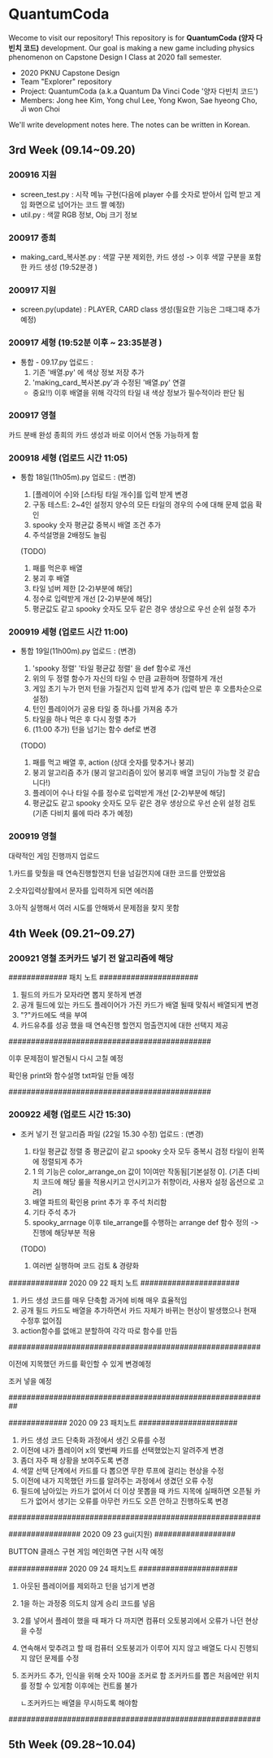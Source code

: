 # QuantumCoda

Wecome to visit our repository! This repository is for **QuantumCoda (양자 다빈치 코드)** development. Our goal is making a new game including physics phenomenon on Capstone Design I Class at 2020 fall semester.

- 2020 PKNU Capstone Design
- Team "Explorer" repository
- Project: QuantumCoda (a.k.a Quantum Da Vinci Code '양자 다빈치 코드')
- Members: Jong hee Kim, Yong chul Lee, Yong Kwon, Sae hyeong Cho, Ji won Choi

We'll write development notes here. The notes can be written in Korean.

## 3rd Week (09.14~09.20)
### 200916 지원
- screen_test.py : 시작 메뉴 구현(다음에 player 수를 숫자로 받아서 입력 받고 게임 화면으로 넘어가는 코드 짤 예정)
- util.py : 색깔 RGB 정보, Obj 크기 정보

### 200917 종희
- making_card_복사본.py : 색깔 구분 제외한, 카드 생성
-> 이후 색깔 구분을 포함한 카드 생성 (19:52분경 )

### 200917 지원
- screen.py(update) : PLAYER, CARD class 생성(필요한 기능은 그때그때 추가예정)

### 200917 세형 (19:52분 이후 ~ 23:35분경 )
- 통합 - 09.17.py 업로드 :
  1. 기존 '배열.py' 에 색상 정보 저장 추가
  2. 'making_card_복사본.py'과 수정된 '배열.py' 연결
  * 중요!!) 이후 배열을 위해 각각의 타일 내 색상 정보가 필수적이라 판단 됨
  
### 200917 영철
  카드 분배 완성
  종희의 카드 생성과 바로 이어서 연동 가능하게 함

### 200918 세형 (업로드 시간 11:05)
- 통합 18일(11h05m).py 업로드 :
  (변경)
  1. [플레이어 수]와 [스타팅 타일 개수]를 입력 받게 변경
  2. 구동 테스트: 2~4인 설정지 양수의 모든 타일의 경우의 수에 대해 문제 없음 확인
  3. spooky 숫자 평균값 중복시 배열 조건 추가
  4. 주석설명을 2배정도 늘림

  (TODO)
  1) 패를 먹은후 배열
  2) 붕괴 후 배열
  3) 타일 넘버 제한 [2-2)부분에 해당]
  4) 정수로 입력받게 개선 [2-2)부분에 해당]
  5) 평균값도 같고 spooky 숫자도 모두 같은 경우 생상으로 우선 순위 설정 추가

### 200919 세형 (업로드 시간 11:00)
- 통합 19일(11h00m).py 업로드 :
  (변경)
  1. 'spooky 정렬' '타일 평균값 정렬' 을 def 함수로 개선
  2. 위의 두 정렬 함수가 자신의 타일 수 만큼 교환하며 정렬하게 개선 
  3. 게임 초기 누가 먼저 턴을 가질건지 입력 받게 추가 (입력 받은 후 오름차순으로 설정)
  4. 턴인 플레이어가 공용 타일 중 하나를 가져옴 추가
  5. 타일을 하나 먹은 후 다시 정렬 추가
  6. (11:00 추가) 턴을 넘기는 함수 def로 변경

  (TODO)
  1) 패를 먹고 배열 후, action (상대 숫자를 맞추거나 붕괴) 
  2) 붕괴 알고리즘 추가 (붕괴 알고리즘이 있어 붕괴후 배열 코딩이 가능할 것 같습니다!)
  4) 플레이어 수나 타일 수를 정수로 입력받게 개선 [2-2)부분에 해당]
  5) 평균값도 같고 spooky 숫자도 모두 같은 경우 생상으로 우선 순위 설정 검토 (기존 다비치 룰에 따라 추가 예정)
  
### 200919 영철 
대략적인 게임 진행까지 업로드
  
  1.카드를 맞췄을 때 연속진행할껀지 턴을 넘길껀지에 대한 코드를 안짰었음
  
  2.숫자입력상활에서 문자를 입력하게 되면 에러쯤 
  
  3.아직 실행해서 여러 시도를 안해봐서 문제점을 찾지 못함

## 4th Week (09.21~09.27)
### 200921 영철 조커카드 넣기 전 알고리즘에 해당 

############# 패치 노트 ######################

 1. 필드의 카드가 모자라면 뽑지 못하게 변경
 2. 공개 필드에 있는 카드도 플레이어가 가진 카드가 배열 될때 맞춰서 배열되게 변경
 3. "?"카드에도 색을 부여
 4. 카드유추를 성공 했을 때 연속진행 할껀지 멈출껀지에 대한 선택지 제공

#############################################

이후 문제점이 발견될시 다시 고칠 예정

확인용 print와 함수설명 txt파일 만들 예정

#############################################

### 200922 세형 (업로드 시간 15:30)
- 조커 넣기 전 알고리즘 파일 (22일 15.30 수정) 업로드 :
  (변경)
  1. 타일 평균값 정렬 중 평균값이 같고 spooky 숫자 모두 중복시 검정 타일이 왼쪽에 정렬되게 추가
  2. 1 의 기능은 color_arrange_on 값이 1이여만 작동됨[기본설정 0]. (기존 다비치 코드에 해당 룰을 적용시키고 안시키고가 취향이라, 사용자 설정 옵션으로 고려)
  3. 배열 파트의 확인용 print 추가 후 주석 처리함
  4. 기타 주석 추가
  5. spooky_arrnage 이후 tile_arrange를 수행하는 arrange def 함수 정의 -> 진행에 해당부분 적용

  (TODO)
  1. 여러번 실행하며 코드 검토 & 경량화

############# 2020 09 22 패치 노트 ######################

  1. 카드 생성 코드를 매우 단축함 과거에 비해 매우 효율적임
  2. 공개 필드 카드도 배열을 추가하면서 카드 자체가 바뀌는 현상이 발생했으나 현재 수정후 없어짐
  3. action함수를 없애고 분할하여 각각 따로 함수를 만듬

########################################################
  
  이전에 지목했던 카드를 확인할 수 있게 변경예정
  
  조커 넣을 예정
  
##########################################################

############# 2020 09 23 패치노트 ######################

  1. 카드 생성 코드 단축화 과정에서 생긴 오류를 수정
  2. 이전에 내가 플레이어 x의 몇번째 카드를 선택했었는지 알려주게 변경
  3. 좀더 자주 패 상황을 보여주도록 변경
  4. 색깔 선택 단계에서 카드를 다 뽑으면 무한 루프에 걸리는 현상을 수정 
  5. 이전에 내가 지목했던 카드를 알려주는 과정에서 생겼던 오류 수정
  6. 필드에 남아있는 카드가 없어서 더 이상 못뽑을 때 카드 지목에 실패하면 오픈될 카드가 없어서 생기는 오류를 
     아무런 카드도 오픈 안하고 진행하도록 변경

########################################################



################ 2020 09 23 gui(지원) ##################
  
  BUTTON 클래스 구현
  게임 메인화면 구현 시작 예정

############# 2020 09 24 패치노트 ######################

  1. 아웃된 플레이어를 제외하고 턴을 넘기게 변경
  2. 1을 하는 과정중 의도치 않게 승리 코드를 넣음
  3. 2를 넣어서 플레이 했을 때 패가 다 까지면 컴퓨터 오토붕괴에서 오류가 나던 현상을 수정
  4. 연속해서 맞추려고 할 때 컴퓨터 오토붕괴가 이루어 지지 않고 배열도 다시 진행되지 않던 문제를 수정
  5. 조커카드 추가,  인식을 위해 숫자 100을 조커로 함 조커카드를 뽑은 처음에만 위치를 정할 수 있게함 이후에는 컨트롤 불가
     
     ㄴ조커카드는 배열을 무시하도록 해야함

########################################################

## 5th Week (09.28~10.04)
